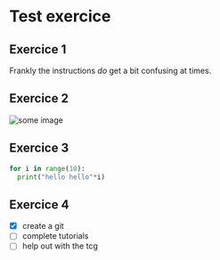 # Test exercice

## Exercice 1

Frankly the instructions *do* get a bit confusing at times.

## Exercice 2

![some image](https://bluemoji.io/cdn-proxy/646218c67da47160c64a84d5/66b3e5d0c2ab246786ca1d5e_86.png)


## Exercice 3

```python
for i in range(10):
  print("hello hello"*i)
```

## Exercice 4
- [x] create a git
- [ ] complete tutorials
- [ ] help out with the tcg
